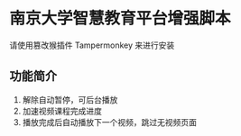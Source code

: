 # 南京大学智慧教育平台增强脚本
请使用篡改猴插件 Tampermonkey 来进行安装
## 功能简介
1. 解除自动暂停，可后台播放
2. 加速视频课程完成进度
3. 播放完成后自动播放下一个视频，跳过无视频页面